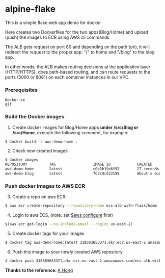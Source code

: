# alpine-flake
This is a simple flake web app demo for docker

Here creates two Dockerfiles for the two apps(Blog/Home) and upload (push) the images to ECR using AWS cli commands.

The ALB gets request on port 80 and depending on the path (uri), it will redirect the request to the proper app: "/" to home and "/blog" to the blog app.

In other words, the ALB makes routing decisions at the application layer (HTTP/HTTPS), does path-based routing, and can route requests to the ports (5000 or 8081) on each container instances in our VPC.
### Prerequisites
```
Docker-ce 
git
```

### Build the Docker images
1. Create docker images for Blog/Home apps **under /src/Blog or /src/Home**, execute the following comment, for example:
```sh
$ docker build -t aws-demo-home . 
```
2. Check new created images
```sh
$ docker images
REPOSITORY          TAG                 IMAGE ID            CREATED              SIZE
aws-demo-home       latest              c0e2b19a6f92        27 seconds ago       99.9MB
aws-demo-blog       latest              7d3c4cd33155        About a minute ago   99.9MB
```

### Push docker images to AWS ECR
3. Create a repo on aws ECR:
```sh
$ aws ecr create-repository --repository-name ecs-alb-with-flask/home
```
4. Login to aws ECS, (note: set [$aws configure](https://docs.aws.amazon.com/cli/latest/userguide/cli-chap-getting-started.html) first)
```sh
$(aws ecr get-login --no-include-email --region us-east-2)
```
5. Create docker tags for your images
```sh
$ docker tag aws-demo-home:latest 318503653371.dkr.ecr.us-east-2.amazonaws.com/ecs-alb-with-flask/home:latest 
```
6. Push this image to your newly created AWS repository
```sh
$ docker push 318503653371.dkr.ecr.us-east-2.amazonaws.com/ecs-alb-with-flask/home:latest
```



**Thanks to the reference:**
[K Hong](https://www.bogotobogo.com/DevOps/AWS/aws-ELB-ALB-Application-Load-Balancer-ECS.php)
